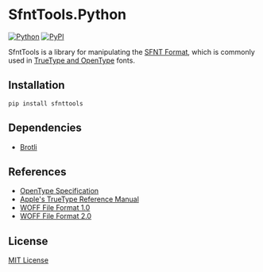 # SfntTools.Python

[![Python](https://img.shields.io/badge/python-3.11-brightgreen)](https://www.python.org)
[![PyPI](https://img.shields.io/pypi/v/sfnttools)](https://pypi.org/project/sfnttools/)

SfntTools is a library for manipulating the [SFNT Format](https://en.wikipedia.org/wiki/SFNT), which is commonly used in [TrueType and OpenType](https://learn.microsoft.com/en-us/typography/opentype/spec/) fonts.

## Installation

```shell
pip install sfnttools
```

## Dependencies

- [Brotli](https://github.com/google/brotli)

## References

- [OpenType Specification](https://learn.microsoft.com/en-us/typography/opentype/spec/)
- [Apple's TrueType Reference Manual](https://developer.apple.com/fonts/TrueType-Reference-Manual/)
- [WOFF File Format 1.0](https://www.w3.org/TR/WOFF/)
- [WOFF File Format 2.0](https://www.w3.org/TR/WOFF2/)

## License

[MIT License](LICENSE)
